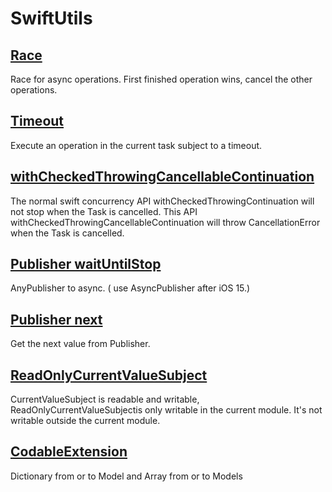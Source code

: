 # SwiftUtils

## [Race](SwiftUtils/Concurrency/Race.swift)
Race for async operations. First finished operation wins, cancel the other operations.

## [Timeout](SwiftUtils/Concurrency/Timeout.swift)
Execute an operation in the current task subject to a timeout.

## [withCheckedThrowingCancellableContinuation](SwiftUtils/Concurrency/CancellableContinuation.swift)
The normal swift concurrency API withCheckedThrowingContinuation  will not stop when the Task is cancelled.
This API  withCheckedThrowingCancellableContinuation will throw CancellationError when the Task is cancelled.

## [Publisher waitUntilStop](SwiftUtils/Combine/PublisherExtension.swift)
AnyPublisher to async. ( use AsyncPublisher after iOS 15.)

## [Publisher next](SwiftUtils/Combine/PublisherExtension.swift)
Get the next value from Publisher.

## [ReadOnlyCurrentValueSubject](SwiftUtils/Combine/ReadOnlyCurrentValueSubject.swift)
CurrentValueSubject is readable and writable, ReadOnlyCurrentValueSubjectis only writable in the current module. It's not writable outside the current module.

## [CodableExtension](SwiftUtils/CodableExtension.swift)
Dictionary from or to Model and Array from or to Models
